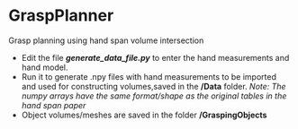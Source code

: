 # GraspPlanner
Grasp planning using hand span volume intersection

- Edit the file ***generate_data_file.py*** to enter the hand measurements and hand model.
- Run it to generate .npy files with hand measurements to be imported and used for constructing volumes,saved in the **/Data** folder.
  *Note: The numpy arrays have the same format/shape as the original tables in the hand span paper*
- Object volumes/meshes are saved in the folder **/GraspingObjects**
